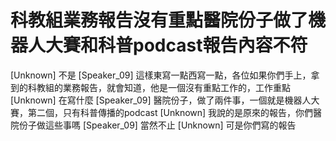 # 科教組業務報告沒有重點醫院份子做了機器人大賽和科普podcast報告內容不符

[Unknown] 不是
[Speaker_09] 這樣東寫一點西寫一點，各位如果你們手上，拿到的科教組的業務報告，就會知道，他是一個沒有重點工作的，工作重點
[Unknown] 在寫什麼
[Speaker_09] 醫院份子，做了兩件事，一個就是機器人大賽，第二個，只有科普傳播的podcast
[Unknown] 我說的是原來的報告，你們醫院份子做這些事嗎
[Speaker_09] 當然不止
[Unknown] 可是你們寫的報告